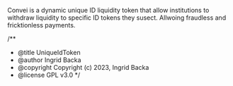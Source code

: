 Convei is a dynamic unique ID liquidity token that allow institutions to withdraw liquidity to specific ID tokens they susect.
Allwoing fraudless and fricktionless payments.

/**
 * @title UniqueIdToken
 * @author Ingrid Backa
 * @copyright Copyright (c) 2023, Ingrid Backa
 * @license GPL v3.0
 */
